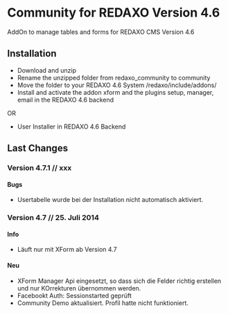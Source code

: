Community for REDAXO Version 4.6
=============

AddOn to manage tables and forms for REDAXO CMS Version 4.6


Installation
-------

* Download and unzip
* Rename the unzipped folder from redaxo_community to community
* Move the folder to your REDAXO 4.6 System /redaxo/include/addons/
* Install and activate the addon xform and the plugins setup, manager, email in the REDAXO 4.6 backend

OR

* User Installer in REDAXO 4.6 Backend


Last Changes
-------

### Version 4.7.1 // xxx

#### Bugs

* Usertabelle wurde bei der Installation nicht automatisch aktiviert.


### Version 4.7 // 25. Juli 2014

#### Info

* Läuft nur mit XForm ab Version 4.7

#### Neu

* XForm Manager Api eingesetzt, so dass sich die Felder richtig erstellen und nur KOrrekturen übernommen werden.
* Facebookt Auth: Sessionstarted geprüft
* Community Demo aktualisiert. Profil hatte nicht funktioniert.
